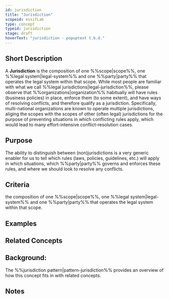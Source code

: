 ```yaml
---
id: jurisdiction
title: "Jurisdiction"
scopeid: essifLab
type: concept
typeid: jurisdiction
stage: draft
hoverText: "jurisdiction - popuptext t.b.d."
---
```


## Short Description
<!--REQUIRED--in 1-3 sentences that describe the concept to a layperson with reasonable accuracy.-->
A **Jurisdiction** is the composition of one %%scope|scope%%, one %%legal system|legal-system%% and one %%party|party%% that operates the legal system within that scope. While most people are familiar with what we call %%legal jurisdictions|legal-jurisdiction%%, please observe that %%organizations|organization%% habitually will have rules (business policies) in place, enforce them (to some extent), and have ways of resolving conflicts, and therefore qualify as a jurisdiction. Specifically, multi-national organizations are known to operate multiple jurisdictions, aliging the scopes with the scopes of other (often legal) jurisdictions for the purpose of preventing situations in which conflicting rules apply, which would lead to many effort-intensive conflict-resolution cases.

## Purpose
<!--Describe why the concept is needed. What purposes does it serve? What can you do with it that you cannot do (as well) without it? What objectives does it help realize? Why is this concept relevant within its scope of definition?-->
The ability to distinguish between (non)jurisdictions is a very generic enabler for us to tell which rules (laws, policies, guidelines, etc.) will apply in which situations, which %%party|party%% governs and enforces these rules, and where we should look to resolve any conflicts.

## Criteria
the composition of one %%scope|scope%%, one %%legal system|legal-system%% and one %%party|party%% that operates the legal system within that scope.

## Examples
<!--Provide a few sentences in which you give examples that obviously qualify as instances of `<New Term>`, and that do NOT obviously qualify. Also, provide examples that are not (so) obvious, but help users to better understand its intension.-->

## Related Concepts
<!--Link to any concepts that are similar but distinct, with a note about the relationship.-->

## Background:
<!--Mention and link to the patterns in which this concept plays a (significant) role (possibly explaining the reason/purpose if appropriate), e.g.: -->
The %%jurisdiction pattern|pattern-jurisdiction%% provides an overview of how this concept fits in with related concepts.

## Notes
<!--This (optional) section is the place to put anything for which there is no other good place to put it.-->

<!--
---
## Footnotes

[//]: # This (optional) section contains any footnotes that may have been specified in the text above.

[^1]: the text for footnote [^1] goes here.

-->
